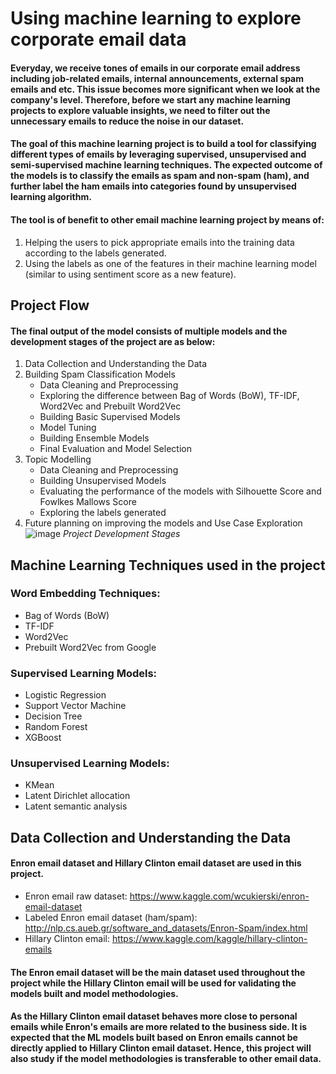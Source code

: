 # Using machine learning to explore corporate email data
#### Everyday, we receive tones of emails in our corporate email address including job-related emails, internal announcements, external spam emails and etc. This issue becomes more significant when we look at the company's level. Therefore, before we start any machine learning projects to explore valuable insights, we need to filter out the unnecessary emails to reduce the noise in our dataset.

#### The goal of this machine learning project is to build a tool for classifying different types of emails by leveraging supervised, unsupervised and semi-supervised machine learning techniques. The expected outcome of the models is to classify the emails as spam and non-spam (ham), and further label the ham emails into categories found by unsupervised learning algorithm. 

#### The tool is of benefit to other email machine learning project by means of:
1. Helping the users to pick appropriate emails into the training data according to the labels generated.
2. Using the labels as one of the features in their machine learning model (similar to using sentiment score as a new feature).


## Project Flow
#### The final output of the model consists of multiple models and the development stages of the project are as below:
  1. Data Collection and Understanding the Data
  2. Building Spam Classification Models
      - Data Cleaning and Preprocessing
      - Exploring the difference between Bag of Words (BoW), TF-IDF, Word2Vec and Prebuilt Word2Vec
      - Building Basic Supervised Models 
      - Model Tuning 
      - Building Ensemble Models
      - Final Evaluation and Model Selection
  3. Topic Modelling
      - Data Cleaning and Preprocessing
      - Building Unsupervised Models
      - Evaluating the performance of the models with Silhouette Score and Fowlkes Mallows Score
      - Exploring the labels generated
  4. Future planning on improving the models and Use Case Exploration  
![image](https://user-images.githubusercontent.com/50670119/148485472-8a7e6315-e264-4be6-ac53-0866fbb3bdb6.png) 
_Project Development Stages_

## Machine Learning Techniques used in the project
  ### Word Embedding Techniques:
  - Bag of Words (BoW)
  - TF-IDF
  - Word2Vec
  - Prebuilt Word2Vec from Google
 
  ### Supervised Learning Models:
  - Logistic Regression
  - Support Vector Machine
  - Decision Tree
  - Random Forest 
  - XGBoost
  
  ### Unsupervised Learning Models:
  - KMean
  - Latent Dirichlet allocation
  - Latent semantic analysis

## Data Collection and Understanding the Data
#### Enron email dataset and Hillary Clinton email dataset are used in this project.
  - Enron email raw dataset: https://www.kaggle.com/wcukierski/enron-email-dataset
  - Labeled Enron email dataset (ham/spam): http://nlp.cs.aueb.gr/software_and_datasets/Enron-Spam/index.html
  - Hillary Clinton email: https://www.kaggle.com/kaggle/hillary-clinton-emails  
  
#### The Enron email dataset will be the main dataset used throughout the project while the Hillary Clinton email will be used for validating the models built and model methodologies.

#### As the Hillary Clinton email dataset behaves more close to personal emails while Enron's emails are more related to the business side. It is expected that the ML models built based on Enron emails cannot be directly applied to Hillary Clinton email dataset. Hence, this project will also study if the model methodologies is transferable to other email data. 

